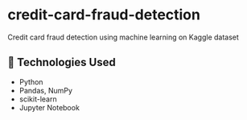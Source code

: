 # credit-card-fraud-detection
Credit card fraud detection using machine learning on Kaggle dataset
## 🧰 Technologies Used
- Python
- Pandas, NumPy
- scikit-learn
- Jupyter Notebook

